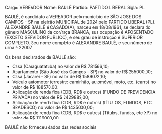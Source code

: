 Cargo: VEREADOR
Nome: BAULÉ
Partido: PARTIDO LIBERAL
Sigla: PL

BAULÉ, é candidato a VEREADOR pelo município de SÃO JOSÉ DOS CAMPOS - SP na eleição MUNICIPAL de 2024 pelo PARTIDO LIBERAL (PL).
ALEXANDRE BAULÉ é CASADO(A), nasceu em 18/08/1961, se declara do gênero MASCULINO da cor/raça BRANCA, sua ocupação é APOSENTADO (EXCETO SERVIDOR PÚBLICO), e seu grau de instrução é SUPERIOR COMPLETO.
Seu nome completo é ALEXANDRE BAULÉ, e seu número de urna é 22007.

Os bens declarados de BAULÉ são: 
- Casa (Caraguatatuba) no valor de R$ 781566,10;
- Apartamento (São José dos Campos - SP) no valor de R$ 255000,00;
- Casa (Jacarei - SP) no valor de R$ 1589072,10;
- Veículo automotor terrestre: caminhão, automóvel, moto, etc. (carro) no valor de R$ 188570,00;
- Aplicação de renda fixa (CDB, RDB e outros) (FUNDO DE PREVIDENCIA PRIVADA) no valor de R$ 2429889,00;
- Aplicação de renda fixa (CDB, RDB e outros) (tÍTULOS, FUNDOS, ETC  BRADESCO) no valor de R$ 1435000,00;
- Aplicação de renda fixa (CDB, RDB e outros) (Títulos, fundos, etc     XP) no valor de R$ 1116000,00

BAULÉ não forneceu dados das redes sociais.